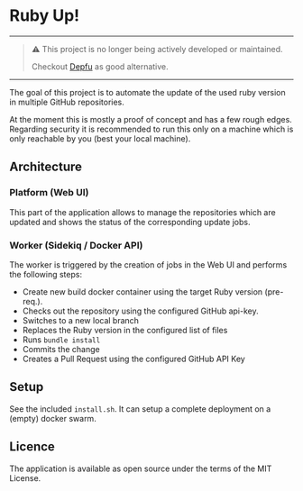 # Ruby Up!

---

> :warning: This project is no longer being actively developed or maintained.
>
> Checkout [Depfu](https://depfu.com/blog/update-your-engines) as good alternative.

---

The goal of this project is to automate the update of the used ruby version in multiple GitHub repositories.

At the moment this is mostly a proof of concept and has a few rough edges.<br>
Regarding security it is recommended to run this only on a machine which is only reachable by you (best your local machine).

## Architecture

### Platform (Web UI)

This part of the application allows to manage the repositories which are updated and shows the status of the corresponding update jobs.

### Worker (Sidekiq / Docker API)

The worker is triggered by the creation of jobs in the Web UI and performs the following steps:

* Create new build docker container using the target Ruby version (pre-req.).
* Checks out the repository using the configured GitHub api-key.
* Switches to a new local branch
* Replaces the Ruby version in the configured list of files
* Runs `bundle install`
* Commits the change
* Creates a Pull Request using the configured GitHub API Key


## Setup

See the included `install.sh`. It can setup a complete deployment on a (empty) docker swarm.

## Licence

The application is available as open source under the terms of the MIT License.
